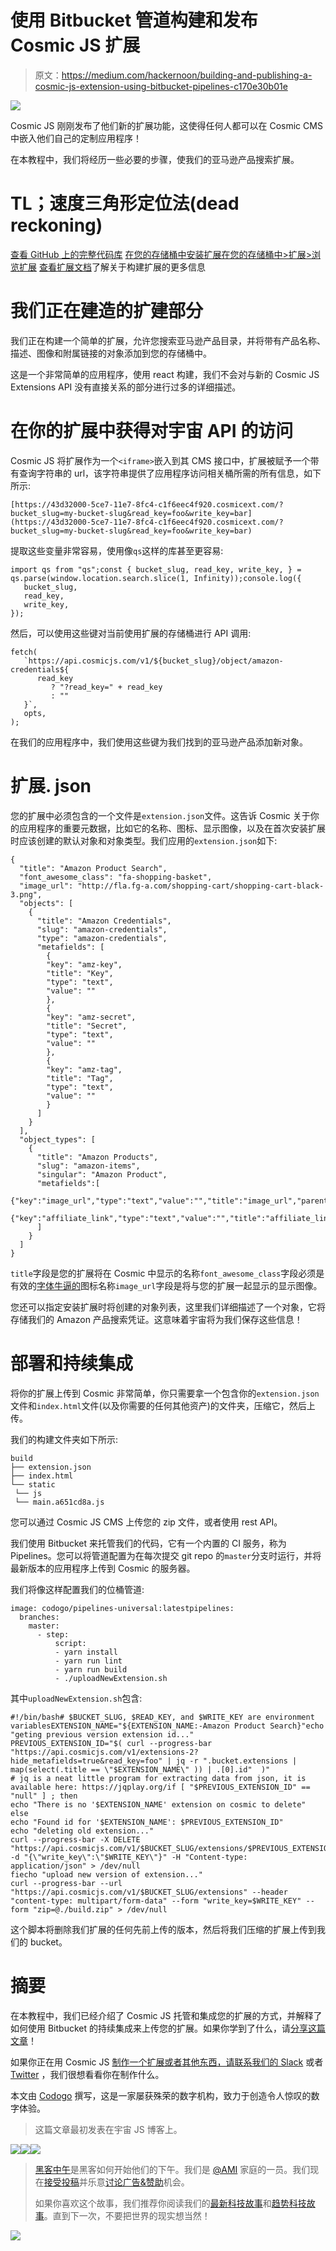 # 使用 Bitbucket 管道构建和发布 Cosmic JS 扩展

> 原文：<https://medium.com/hackernoon/building-and-publishing-a-cosmic-js-extension-using-bitbucket-pipelines-c170e30b01e>

![](img/6dcca714eede9631fb5e28041a22844f.png)

Cosmic JS 刚刚发布了他们新的扩展功能，这使得任何人都可以在 Cosmic CMS 中嵌入他们自己的定制应用程序！

在本教程中，我们将经历一些必要的步骤，使我们的亚马逊产品搜索扩展。

# TL；速度三角形定位法(dead reckoning)

[查看 GitHub 上的完整代码库](https://github.com/cosmicjs/amazon-product-search)
[在您的存储桶中安装扩展在您的存储桶中>扩展>浏览扩展](https://cosmicjs.com/login)
[查看扩展文档](https://cosmicjs.com/docs/extensions)了解关于构建扩展的更多信息

# 我们正在建造的扩建部分

我们正在构建一个简单的扩展，允许您搜索亚马逊产品目录，并将带有产品名称、描述、图像和附属链接的对象添加到您的存储桶中。

这是一个非常简单的应用程序，使用 react 构建，我们不会对与新的 Cosmic JS Extensions API 没有直接关系的部分进行过多的详细描述。

# 在你的扩展中获得对宇宙 API 的访问

Cosmic JS 将扩展作为一个`<iframe>`嵌入到其 CMS 接口中，扩展被赋予一个带有查询字符串的 url，该字符串提供了应用程序访问相关桶所需的所有信息，如下所示:

`[https://43d32000-5ce7-11e7-8fc4-c1f6eec4f920.cosmicext.com/?bucket_slug=my-bucket-slug&read_key=foo&write_key=bar](https://43d32000-5ce7-11e7-8fc4-c1f6eec4f920.cosmicext.com/?bucket_slug=my-bucket-slug&read_key=foo&write_key=bar)`

提取这些变量非常容易，使用像`qs`这样的库甚至更容易:

```
import qs from "qs";const { bucket_slug, read_key, write_key, } = qs.parse(window.location.search.slice(1, Infinity));console.log({
   bucket_slug,
   read_key,
   write_key,
});
```

然后，可以使用这些键对当前使用扩展的存储桶进行 API 调用:

```
fetch(
   `https://api.cosmicjs.com/v1/${bucket_slug}/object/amazon-credentials${
      read_key
         ? "?read_key=" + read_key
         : ""
   }`,
   opts,
);
```

在我们的应用程序中，我们使用这些键为我们找到的亚马逊产品添加新对象。

# 扩展. json

您的扩展中必须包含的一个文件是`extension.json`文件。这告诉 Cosmic 关于你的应用程序的重要元数据，比如它的名称、图标、显示图像，以及在首次安装扩展时应该创建的默认对象和对象类型。我们应用的`extension.json`如下:

```
{
  "title": "Amazon Product Search",
  "font_awesome_class": "fa-shopping-basket",
  "image_url": "http://fla.fg-a.com/shopping-cart/shopping-cart-black-3.png",
  "objects": [
    {
      "title": "Amazon Credentials",
      "slug": "amazon-credentials",
      "type": "amazon-credentials",
      "metafields": [
        {
        "key": "amz-key",
        "title": "Key",
        "type": "text",
        "value": ""
        },
        {
        "key": "amz-secret",
        "title": "Secret",
        "type": "text",
        "value": ""
        },
        {
        "key": "amz-tag",
        "title": "Tag",
        "type": "text",
        "value": ""
        }
      ]
    }
  ],
  "object_types": [
    {
      "title": "Amazon Products",
      "slug": "amazon-items",
      "singular": "Amazon Product",
      "metafields":[
        {"key":"image_url","type":"text","value":"","title":"image_url","parent":false,"children":null},
        {"key":"affiliate_link","type":"text","value":"","title":"affiliate_link","parent":false,"children":null}
      ]
    }
  ]
}
```

`title`字段是您的扩展将在 Cosmic 中显示的名称`font_awesome_class`字段必须是有效的[字体牛逼的](http://fontawesome.io/icons/)图标名称`image_url`字段是将与您的扩展一起显示的显示图像。

您还可以指定安装扩展时将创建的对象列表，这里我们详细描述了一个对象，它将存储我们的 Amazon 产品搜索凭证。这意味着宇宙将为我们保存这些信息！

# 部署和持续集成

将你的扩展上传到 Cosmic 非常简单，你只需要拿一个包含你的`extension.json`文件和`index.html`文件(以及你需要的任何其他资产)的文件夹，压缩它，然后上传。

我们的构建文件夹如下所示:

```
build
├── extension.json
├── index.html
└── static
 └── js
 └── main.a651cd8a.js
```

您可以通过 Cosmic JS CMS 上传您的 zip 文件，或者使用 rest API。

我们使用 Bitbucket 来托管我们的代码，它有一个内置的 CI 服务，称为 Pipelines。您可以将管道配置为在每次提交 git repo 的`master`分支时运行，并将最新版本的应用程序上传到 Cosmic 的服务器。

我们将像这样配置我们的位桶管道:

```
image: codogo/pipelines-universal:latestpipelines:
  branches:
    master:
      - step:
          script:
          - yarn install 
          - yarn run lint
          - yarn run build
          - ./uploadNewExtension.sh
```

其中`uploadNewExtension.sh`包含:

```
#!/bin/bash# $BUCKET_SLUG, $READ_KEY, and $WRITE_KEY are environment variablesEXTENSION_NAME="${EXTENSION_NAME:-Amazon Product Search}"echo "geting previous version extension id..."
PREVIOUS_EXTENSION_ID="$( curl --progress-bar "https://api.cosmicjs.com/v1/extensions-2?hide_metafields=true&read_key=foo" | jq -r ".bucket.extensions | map(select(.title == \"$EXTENSION_NAME\" )) | .[0].id"  )"
# jq is a neat little program for extracting data from json, it is available here: https://jqplay.org/if [ "$PREVIOUS_EXTENSION_ID" == "null" ] ; then
echo "There is no '$EXTENSION_NAME' extension on cosmic to delete"
else
echo "Found id for '$EXTENSION_NAME': $PREVIOUS_EXTENSION_ID"
echo "deleting old extension..."
curl --progress-bar -X DELETE "https://api.cosmicjs.com/v1/$BUCKET_SLUG/extensions/$PREVIOUS_EXTENSION_ID" -d "{\"write_key\":\"$WRITE_KEY\"}" -H "Content-type: application/json" > /dev/null
fiecho "upload new version of extension..."
curl --progress-bar --url "https://api.cosmicjs.com/v1/$BUCKET_SLUG/extensions" --header "content-type: multipart/form-data" --form "write_key=$WRITE_KEY" --form "zip=@./build.zip" > /dev/null
```

这个脚本将删除我们扩展的任何先前上传的版本，然后将我们压缩的扩展上传到我们的 bucket。

# 摘要

在本教程中，我们已经介绍了 Cosmic JS 托管和集成您的扩展的方式，并解释了如何使用 Bitbucket 的持续集成来上传您的扩展。如果你学到了什么，请[分享这篇文章](https://twitter.com/intent/tweet?text=Building%20and%20Publishing%20a%20Cosmic%20JS%20Extension%20Using%20Bitbucket%20Pipelines%20@cosmic_js:%20https://cosmicjs.com/blog/building-and-publishing-a-cosmic-js-extension-using-bitbucket-pipelines)！

如果你正在用 Cosmic JS [制作一个扩展或者其他东西，请联系我们的 Slack](https://cosmicjs.com/community) 或者 [Twitter](https://twitter.com/cosmic_js) ，我们很想看看你在制作什么。

本文由 [Codogo](https://consulting.codogo.io/) 撰写，这是一家屡获殊荣的数字机构，致力于创造令人惊叹的数字体验。

> 这篇文章最初发表在宇宙 JS 博客上。

[![](img/50ef4044ecd4e250b5d50f368b775d38.png)](http://bit.ly/HackernoonFB)[![](img/979d9a46439d5aebbdcdca574e21dc81.png)](https://goo.gl/k7XYbx)[![](img/2930ba6bd2c12218fdbbf7e02c8746ff.png)](https://goo.gl/4ofytp)

> [黑客中午](http://bit.ly/Hackernoon)是黑客如何开始他们的下午。我们是 [@AMI](http://bit.ly/atAMIatAMI) 家庭的一员。我们现在[接受投稿](http://bit.ly/hackernoonsubmission)并乐意[讨论广告&赞助](mailto:partners@amipublications.com)机会。
> 
> 如果你喜欢这个故事，我们推荐你阅读我们的[最新科技故事](http://bit.ly/hackernoonlatestt)和[趋势科技故事](https://hackernoon.com/trending)。直到下一次，不要把世界的现实想当然！

![](img/be0ca55ba73a573dce11effb2ee80d56.png)